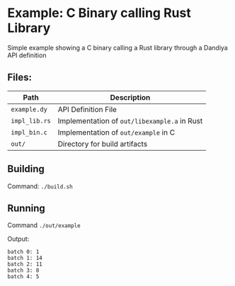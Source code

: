 # Example: C Binary calling Rust Library

Simple example showing a C binary calling a Rust library through a Dandiya API definition

## Files:

| Path | Description |
|------|-------------|
| `example.dy` | API Definition File |
|`impl_lib.rs` | Implementation of `out/libexample.a` in Rust |
| `impl_bin.c` | Implementation of `out/example` in C |
| `out/` | Directory for build artifacts |

## Building
Command: `./build.sh`

## Running
Command `./out/example`

Output:
```
batch 0: 1
batch 1: 14
batch 2: 11
batch 3: 8
batch 4: 5
```
